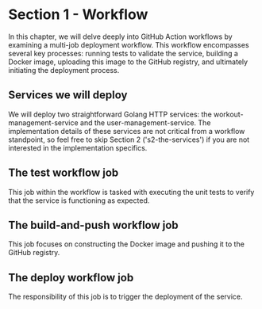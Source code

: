 # Section 1 - Workflow
In this chapter, we will delve deeply into GitHub Action workflows by examining a multi-job deployment workflow. This workflow encompasses several key processes: running tests to validate the service, building a Docker image, uploading this image to the GitHub registry, and ultimately initiating the deployment process.

## Services we will deploy
We will deploy two straightforward Golang HTTP services: the workout-management-service and the user-management-service. The implementation details of these services are not critical from a workflow standpoint, so feel free to skip Section 2 ('s2-the-services') if you are not interested in the implementation specifics.

## The test workflow job
This job within the workflow is tasked with executing the unit tests to verify that the service is functioning as expected.

## The build-and-push workflow job
This job focuses on constructing the Docker image and pushing it to the GitHub registry.

## The deploy workflow job
The responsibility of this job is to trigger the deployment of the service.